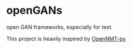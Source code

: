 # openGANs
open GAN frameworks, especially for text.

This project is heavily inspired by [OpenNMT-py](https://github.com/OpenNMT/OpenNMT-py)